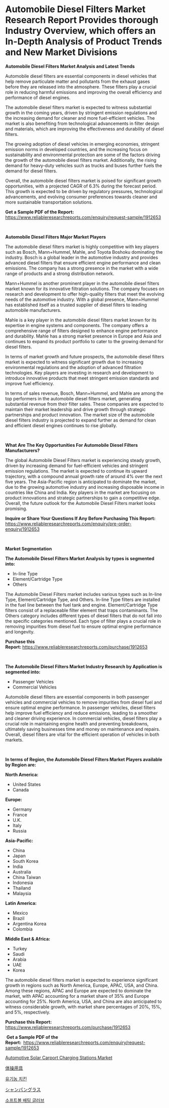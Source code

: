<p><h1>Automobile Diesel Filters Market Research Report Provides thorough Industry Overview, which offers an In-Depth Analysis of Product Trends and New Market Divisions</h1></p><p><strong>Automobile Diesel Filters Market Analysis and Latest Trends</strong></p>
<p><p>Automobile diesel filters are essential components in diesel vehicles that help remove particulate matter and pollutants from the exhaust gases before they are released into the atmosphere. These filters play a crucial role in reducing harmful emissions and improving the overall efficiency and performance of diesel engines.</p><p>The automobile diesel filters market is expected to witness substantial growth in the coming years, driven by stringent emission regulations and the increasing demand for cleaner and more fuel-efficient vehicles. The market is also benefiting from technological advancements in filter design and materials, which are improving the effectiveness and durability of diesel filters.</p><p>The growing adoption of diesel vehicles in emerging economies, stringent emission norms in developed countries, and the increasing focus on sustainability and environmental protection are some of the factors driving the growth of the automobile diesel filters market. Additionally, the rising demand for heavy-duty vehicles such as trucks and buses further fuels the demand for diesel filters.</p><p>Overall, the automobile diesel filters market is poised for significant growth opportunities, with a projected CAGR of 6.3% during the forecast period. This growth is expected to be driven by regulatory pressures, technological advancements, and evolving consumer preferences towards cleaner and more sustainable transportation solutions.</p></p>
<p><strong>Get a Sample PDF of the Report:&nbsp;</strong> <a href="https://www.reliableresearchreports.com/enquiry/request-sample/1912653">https://www.reliableresearchreports.com/enquiry/request-sample/1912653</a></p>
<p>&nbsp;</p>
<p><strong>Automobile Diesel Filters Major Market Players</strong></p>
<p><p>The automobile diesel filters market is highly competitive with key players such as Bosch, Mann+Hummel, Mahle, and Toyota Boshoku dominating the industry. Bosch is a global leader in the automotive industry and provides advanced diesel filters that ensure efficient engine performance and clean emissions. The company has a strong presence in the market with a wide range of products and a strong distribution network.</p><p>Mann+Hummel is another prominent player in the automobile diesel filters market known for its innovative filtration solutions. The company focuses on research and development to offer high-quality filters that meet the evolving needs of the automotive industry. With a global presence, Mann+Hummel has established itself as a trusted supplier of diesel filters to leading automobile manufacturers.</p><p>Mahle is a key player in the automobile diesel filters market known for its expertise in engine systems and components. The company offers a comprehensive range of filters designed to enhance engine performance and durability. Mahle has a strong market presence in Europe and Asia and continues to expand its product portfolio to cater to the growing demand for diesel filters.</p><p>In terms of market growth and future prospects, the automobile diesel filters market is expected to witness significant growth due to increasing environmental regulations and the adoption of advanced filtration technologies. Key players are investing in research and development to introduce innovative products that meet stringent emission standards and improve fuel efficiency.</p><p>In terms of sales revenue, Bosch, Mann+Hummel, and Mahle are among the top performers in the automobile diesel filters market, generating substantial revenue from their filter sales. These companies are expected to maintain their market leadership and drive growth through strategic partnerships and product innovation. The market size of the automobile diesel filters industry is projected to expand further as demand for clean and efficient diesel engines continues to rise globally.</p></p>
<p>&nbsp;</p>
<p><strong>What Are The Key Opportunities For Automobile Diesel Filters Manufacturers?</strong></p>
<p><p>The global Automobile Diesel Filters market is experiencing steady growth, driven by increasing demand for fuel-efficient vehicles and stringent emission regulations. The market is expected to continue its upward trajectory, with a compound annual growth rate of around 4% over the next five years. The Asia-Pacific region is anticipated to dominate the market, due to the growing automotive industry and increasing disposable income in countries like China and India. Key players in the market are focusing on product innovations and strategic partnerships to gain a competitive edge. Overall, the future outlook for the Automobile Diesel Filters market looks promising.</p></p>
<p><strong>Inquire or Share Your Questions If Any Before Purchasing This Report:</strong> <a href="https://www.reliableresearchreports.com/enquiry/pre-order-enquiry/1912653">https://www.reliableresearchreports.com/enquiry/pre-order-enquiry/1912653</a></p>
<p>&nbsp;</p>
<p><strong>Market Segmentation</strong></p>
<p><strong>The Automobile Diesel Filters Market Analysis by types is segmented into:</strong></p>
<p><ul><li>In-line Type</li><li>Element/Cartridge Type</li><li>Others</li></ul></p>
<p><p>The Automobile Diesel Filters market includes various types such as In-line Type, Element/Cartridge Type, and Others. In-line Type filters are installed in the fuel line between the fuel tank and engine. Element/Cartridge Type filters consist of a replaceable filter element that traps contaminants. The Others category includes different types of diesel filters that do not fall into the specific categories mentioned. Each type of filter plays a crucial role in removing impurities from diesel fuel to ensure optimal engine performance and longevity.</p></p>
<p><strong>Purchase this Report:&nbsp;</strong><a href="https://www.reliableresearchreports.com/purchase/1912653">https://www.reliableresearchreports.com/purchase/1912653</a></p>
<p>&nbsp;</p>
<p><strong>The Automobile Diesel Filters Market Industry Research by Application is segmented into:</strong></p>
<p><ul><li>Passenger Vehicles</li><li>Commercial Vehicles</li></ul></p>
<p><p>Automobile diesel filters are essential components in both passenger vehicles and commercial vehicles to remove impurities from diesel fuel and ensure optimal engine performance. In passenger vehicles, diesel filters help improve fuel efficiency and reduce emissions, leading to a smoother and cleaner driving experience. In commercial vehicles, diesel filters play a crucial role in maintaining engine health and preventing breakdowns, ultimately saving businesses time and money on maintenance and repairs. Overall, diesel filters are vital for the efficient operation of vehicles in both markets.</p></p>
<p>&nbsp;</p>
<p><strong>In terms of Region, the Automobile Diesel Filters Market Players available by Region are:</strong></p>
<p>
    <p> <strong> North America: </strong>
        <ul>
            <li>United States</li>
            <li>Canada</li>
        </ul>
        </p> 
    <p> <strong> Europe: </strong>
        <ul>
            <li>Germany</li>
            <li>France</li>
            <li>U.K.</li>
            <li>Italy</li>
            <li>Russia</li>
        </ul>
        </p> 
    <p> <strong> Asia-Pacific: </strong>
        <ul>
            <li>China</li>
            <li>Japan</li>
            <li>South Korea</li>
            <li>India</li>
            <li>Australia</li>
            <li>China Taiwan</li>
            <li>Indonesia</li>
            <li>Thailand</li>
            <li>Malaysia</li>
        </ul>
        </p> 
    <p> <strong> Latin America: </strong>
        <ul>
            <li>Mexico</li>
            <li>Brazil</li>
            <li>Argentina Korea</li>
            <li>Colombia</li>
        </ul>
        </p> 
    <p> <strong> Middle East & Africa: </strong>
        <ul>
            <li>Turkey</li>
            <li>Saudi</li>
            <li>Arabia</li>
            <li>UAE</li>
            <li>Korea</li>
        </ul>
    </p>
    </p>
<p><p>The automobile diesel filters market is expected to experience significant growth in regions such as North America, Europe, APAC, USA, and China. Among these regions, APAC and Europe are expected to dominate the market, with APAC accounting for a market share of 35% and Europe accounting for 25%. North America, USA, and China are also anticipated to witness considerable growth, with market share percentages of 20%, 15%, and 5%, respectively.</p></p>
<p><strong>Purchase this Report: </strong><a href="https://www.reliableresearchreports.com/purchase/1912653">https://www.reliableresearchreports.com/purchase/1912653</a></p>
<p>&nbsp;<strong>Get a Sample PDF of the Report:&nbsp;&nbsp;</strong><a href="https://www.reliableresearchreports.com/enquiry/request-sample/1912653">https://www.reliableresearchreports.com/enquiry/request-sample/1912653</a></p>
<p><strong></strong></p>
<p><p><a href="https://github.com/joannagoyvaerts/Market-Research-Report-List-1/blob/main/automotive-solar-carport-charging-stations-market.md">Automotive Solar Carport Charging Stations Market</a></p><p><a href="https://medium.com/@luispacocha/%E4%BD%93%E6%93%8D%E5%99%A8%E5%85%B7%E5%B8%82%E5%A0%B4%E8%AA%BF%E6%9F%BB%E3%83%AC%E3%83%9D%E3%83%BC%E3%83%88-%E3%81%9D%E3%81%AE%E6%AD%B4%E5%8F%B2%E3%81%A82031%E5%B9%B4%E3%81%BE%E3%81%A7%E3%81%AE%E4%BA%88%E6%B8%AC-c39f486fb930">体操用具</a></p><p><a href="https://medium.com/@cypwkevf09498055/2024%EB%85%84%EB%B6%80%ED%84%B0-2031%EB%85%84%EA%B9%8C%EC%A7%80-%EA%B8%B0%EA%B0%84%EC%97%90-%EB%8C%80%ED%95%9C-%EC%9C%A0%EA%B8%B0%EB%86%8D-%EB%8B%AD-%EC%8B%9C%EC%9E%A5-%EB%B6%84%EC%84%9D-%EB%B0%8F-%ED%8C%90%EB%A7%A4%EB%9F%89-%EC%98%88%EC%B8%A1-f34ec93dc598">유기농 치킨</a></p><p><a href="https://medium.com/@one-cool-chick/%E3%82%B7%E3%83%A3%E3%83%B3%E3%83%91%E3%83%B3%E3%82%B0%E3%83%A9%E3%82%B9%E5%B8%82%E5%A0%B4%E3%81%AF-%E5%B8%82%E5%A0%B4%E3%82%B7%E3%82%A7%E3%82%A2-%E3%82%B5%E3%82%A4%E3%82%BA-2031%E5%B9%B4%E3%81%BE%E3%81%A7%E3%81%AE%E4%BA%88%E6%B8%AC%E3%81%AB%E7%84%A6%E7%82%B9%E3%82%92%E5%BD%93%E3%81%A6%E3%81%A6%E3%81%84%E3%81%BE%E3%81%99-5d19b453885f">シャンパングラス</a></p><p><a href="https://medium.com/@sinjinluong3e0awx2m195k76/%EC%86%8C%ED%94%84%ED%8A%B8%EB%B3%BC-%EB%B0%B0%ED%8C%85-%EC%9E%A5%EA%B0%91-%EC%8B%9C%EC%9E%A5-%EC%A0%90%EC%9C%A0%EC%9C%A8-%EB%B3%80%ED%99%94%EC%99%80-%EC%8B%9C%EC%9E%A5-%EC%84%B1%EC%9E%A5-%EC%B6%94%EC%9D%B4-2024-2031-d8b7ba04c0e8">소프트볼 배팅 글러브</a></p></p>